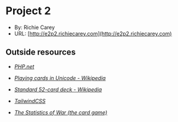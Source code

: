 # Project 2

-   By: Richie Carey
-   URL: [http://e2p2.richiecarey.com](http://e2p2.richiecarey.com)

## Outside resources

-   _[PHP.net](https://www.php.net/)_

-   _[Playing cards in Unicode - Wikipedia](https://en.wikipedia.org/wiki/Playing_cards_in_Unicode)_

-   _[Standard 52-card deck - Wikipedia](https://en.wikipedia.org/wiki/Standard_52-card_deck)_

-   _[TailwindCSS](https://tailwindcss.com/)_

-   _[The Statistics of War (the card game)](https://www.wimpyprogrammer.com/the-statistics-of-war-the-card-game)_

